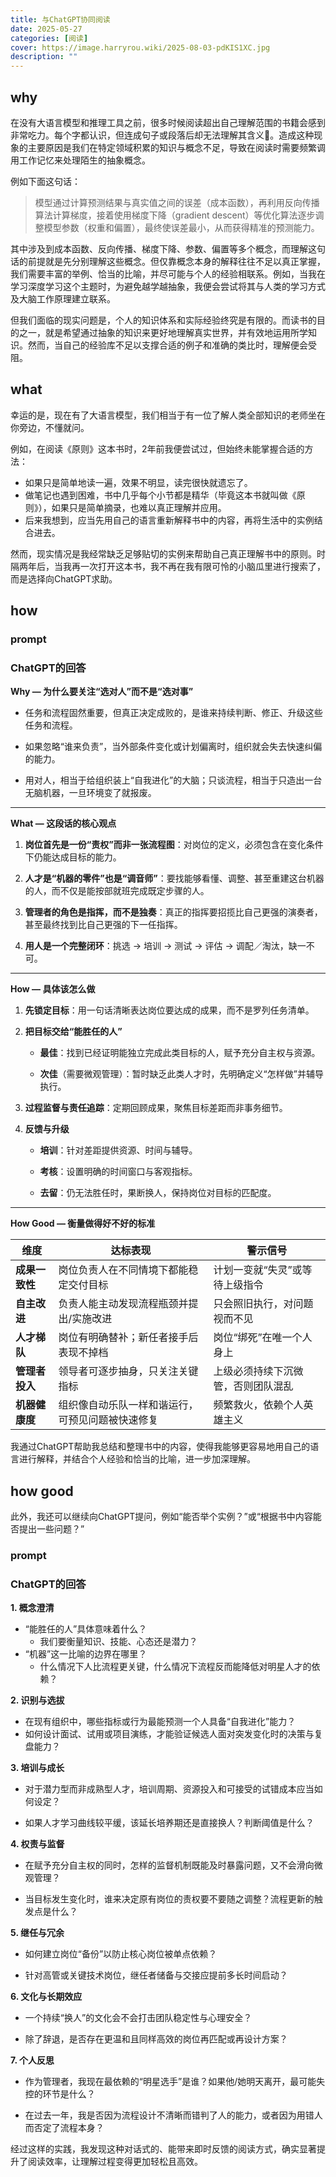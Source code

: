 ```yaml
---
title: 与ChatGPT协同阅读
date: 2025-05-27
categories: [阅读]
cover: https://image.harryrou.wiki/2025-08-03-pdKIS1XC.jpg
description: ""
---
```


## why

在没有大语言模型和推理工具之前，很多时候阅读超出自己理解范围的书籍会感到非常吃力。每个字都认识，但连成句子或段落后却无法理解其含义🤣。造成这种现象的主要原因是我们在特定领域积累的知识与概念不足，导致在阅读时需要频繁调用工作记忆来处理陌生的抽象概念。

例如下面这句话：

> 模型通过计算预测结果与真实值之间的误差（成本函数），再利用反向传播算法计算梯度，接着使用梯度下降（gradient descent）等优化算法逐步调整模型参数（权重和偏置），最终使误差最小，从而获得精准的预测能力。

其中涉及到成本函数、反向传播、梯度下降、参数、偏置等多个概念，而理解这句话的前提就是先分别理解这些概念。但仅靠概念本身的解释往往不足以真正掌握，我们需要丰富的举例、恰当的比喻，并尽可能与个人的经验相联系。例如，当我在学习深度学习这个主题时，为避免越学越抽象，我便会尝试将其与人类的学习方式及大脑工作原理建立联系。

但我们面临的现实问题是，个人的知识体系和实际经验终究是有限的。而读书的目的之一，就是希望通过抽象的知识来更好地理解真实世界，并有效地运用所学知识。然而，当自己的经验库不足以支撑合适的例子和准确的类比时，理解便会受阻。

## what

幸运的是，现在有了大语言模型，我们相当于有一位了解人类全部知识的老师坐在你旁边，不懂就问。

例如，在阅读《原则》这本书时，2年前我便尝试过，但始终未能掌握合适的方法：

- 如果只是简单地读一遍，效果不明显，读完很快就遗忘了。
- 做笔记也遇到困难，书中几乎每个小节都是精华（毕竟这本书就叫做《原则》），如果只是简单摘录，也难以真正理解并应用。
- 后来我想到，应当先用自己的语言重新解释书中的内容，再将生活中的实例结合进去。
    
然而，现实情况是我经常缺乏足够贴切的实例来帮助自己真正理解书中的原则。时隔两年后，当我再一次打开这本书，我不再在我有限可怜的小脑瓜里进行搜索了，而是选择向ChatGPT求助。

## how

### prompt

<!-- ![](https://image.harryrou.wiki/2025-05-27-CleanShot%202025-05-27%20at%2013.53.09%402x.png) -->


### ChatGPT的回答

**Why ― 为什么要关注“选对人”而不是“选对事”**

- 任务和流程固然重要，但真正决定成败的，是谁来持续判断、修正、升级这些任务和流程。
    
- 如果忽略“谁来负责”，当外部条件变化或计划偏离时，组织就会失去快速纠偏的能力。
    
- 用对人，相当于给组织装上“自我进化”的大脑；只谈流程，相当于只造出一台无脑机器，一旦环境变了就报废。
    

---

**What ― 这段话的核心观点**

1. **岗位首先是一份“责权”而非一张流程图**：对岗位的定义，必须包含在变化条件下仍能达成目标的能力。
    
2. **人才是“机器的零件”也是“调音师”**：要找能够看懂、调整、甚至重建这台机器的人，而不仅是能按部就班完成既定步骤的人。
    
3. **管理者的角色是指挥，而不是独奏**：真正的指挥要招揽比自己更强的演奏者，甚至最终找到比自己更强的下一任指挥。
    
4. **用人是一个完整闭环**：挑选 → 培训 → 测试 → 评估 → 调配／淘汰，缺一不可。
    

---

**How ― 具体该怎么做**

1. **先锁定目标**：用一句话清晰表达岗位要达成的成果，而不是罗列任务清单。
    
2. **把目标交给“能胜任的人”**
    
    - **最佳**：找到已经证明能独立完成此类目标的人，赋予充分自主权与资源。
        
    - **次佳**（需要微观管理）：暂时缺乏此类人才时，先明确定义“怎样做”并辅导执行。
        
3. **过程监督与责任追踪**：定期回顾成果，聚焦目标差距而非事务细节。
    
4. **反馈与升级**
    
    - **培训**：针对差距提供资源、时间与辅导。
        
    - **考核**：设置明确的时间窗口与客观指标。
    
    - **去留**：仍无法胜任时，果断换人，保持岗位对目标的匹配度。
        

---

**How Good ― 衡量做得好不好的标准**

|维度|达标表现|警示信号|
|---|---|---|
|**成果一致性**|岗位负责人在不同情境下都能稳定交付目标|计划一变就“失灵”或等待上级指令|
|**自主改进**|负责人能主动发现流程瓶颈并提出/实施改进|只会照旧执行，对问题视而不见|
|**人才梯队**|岗位有明确替补；新任者接手后表现不掉档|岗位“绑死”在唯一个人身上|
|**管理者投入**|领导者可逐步抽身，只关注关键指标|上级必须持续下沉微管，否则团队混乱|
|**机器健康度**|组织像自动乐队一样和谐运行，可预见问题被快速修复|频繁救火，依赖个人英雄主义|

我通过ChatGPT帮助我总结和整理书中的内容，使得我能够更容易地用自己的语言进行解释，并结合个人经验和恰当的比喻，进一步加深理解。

<!-- ![](https://image.harryrou.wiki/2025-05-27-CleanShot%202025-05-27%20at%2014.00.26%402x.png) -->

<!-- ![](https://image.harryrou.wiki/2025-05-27-CleanShot%202025-05-27%20at%2014.01.07%402x.png) -->

## how good

此外，我还可以继续向ChatGPT提问，例如“能否举个实例？”或“根据书中内容能否提出一些问题？”

### prompt

<!-- ![](https://image.harryrou.wiki/2025-05-27-CleanShot%202025-05-27%20at%2013.56.27%402x.png) -->

### ChatGPT的回答

**1. 概念澄清**
- “能胜任的人”具体意味着什么？
  - 我们要衡量知识、技能、心态还是潜力？
- “机器”这一比喻的边界在哪里？
  - 什么情况下人比流程更关键，什么情况下流程反而能降低对明星人才的依赖？

**2. 识别与选拔**
- 在现有组织中，哪些指标或行为最能预测一个人具备“自我进化”能力？
- 如何设计面试、试用或项目演练，才能验证候选人面对突发变化时的决策与复盘能力？

**3. 培训与成长**
- 对于潜力型而非成熟型人才，培训周期、资源投入和可接受的试错成本应当如何设定？

- 如果人才学习曲线较平缓，该延长培养期还是直接换人？判断阈值是什么？

**4. 权责与监督**
- 在赋予充分自主权的同时，怎样的监督机制既能及时暴露问题，又不会滑向微观管理？

- 当目标发生变化时，谁来决定原有岗位的责权要不要随之调整？流程更新的触发点是什么？

**5. 继任与冗余**
- 如何建立岗位“备份”以防止核心岗位被单点依赖？

- 针对高管或关键技术岗位，继任者储备与交接应提前多长时间启动？

**6. 文化与长期效应**
- 一个持续“换人”的文化会不会打击团队稳定性与心理安全？

- 除了辞退，是否存在更温和且同样高效的岗位再匹配或再设计方案？

**7. 个人反思**
- 作为管理者，我现在最依赖的“明星选手”是谁？如果他/她明天离开，最可能失控的环节是什么？

- 在过去一年，我是否因为流程设计不清晰而错判了人的能力，或者因为用错人而否定了流程本身？


经过这样的实践，我发现这种对话式的、能带来即时反馈的阅读方式，确实显著提升了阅读效率，让理解过程变得更加轻松且高效。
